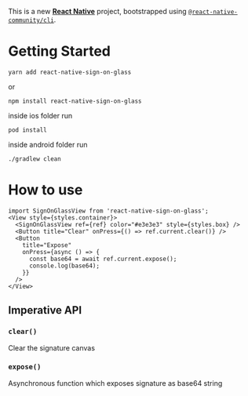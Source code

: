 This is a new [**React Native**](https://reactnative.dev) project, bootstrapped using [`@react-native-community/cli`](https://github.com/react-native-community/cli).

# Getting Started

```
yarn add react-native-sign-on-glass 
```
or 

```
npm install react-native-sign-on-glass
```

inside ios folder run

```
pod install
```

inside android folder run

```
./gradlew clean
```

# How to use

```
import SignOnGlassView from 'react-native-sign-on-glass';
<View style={styles.container}>
  <SignOnGlassView ref={ref} color="#e3e3e3" style={styles.box} />
  <Button title="Clear" onPress={() => ref.current.clear()} />
  <Button
    title="Expose"
    onPress={async () => {
      const base64 = await ref.current.expose();
      console.log(base64);
    }}
  />
</View>
```

## Imperative API

### `clear()`

Clear the signature canvas

### `expose()`

Asynchronous function which exposes signature as base64 string
